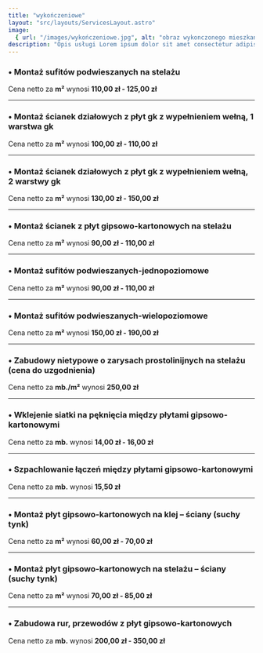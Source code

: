 ```yaml
---
title: "wykończeniowe"
layout: "src/layouts/ServicesLayout.astro"
image:
  { url: "/images/wykończeniowe.jpg", alt: "obraz wykonczonego mieszkania" }
description: "Opis usługi Lorem ipsum dolor sit amet consectetur adipisicing elit. Consequatur, nobis."
---
```


### • Montaż sufitów podwieszanych na stelażu

Cena netto za **m²** wynosi **110,00 zł - 125,00 zł**

---

### • Montaż ścianek działowych z płyt gk z wypełnieniem wełną, 1 warstwa gk

Cena netto za **m²** wynosi **100,00 zł - 110,00 zł**

---

### • Montaż ścianek działowych z płyt gk z wypełnieniem wełną, 2 warstwy gk

Cena netto za **m²** wynosi **130,00 zł - 150,00 zł**

---

### • Montaż ścianek z płyt gipsowo-kartonowych na stelażu

Cena netto za **m²** wynosi **90,00 zł - 110,00 zł**

---

### • Montaż sufitów podwieszanych-jednopoziomowe

Cena netto za **m²** wynosi **90,00 zł - 110,00 zł**

---

### • Montaż sufitów podwieszanych-wielopoziomowe

Cena netto za **m²** wynosi **150,00 zł - 190,00 zł**

---

### • Zabudowy nietypowe o zarysach prostolinijnych na stelażu (cena do uzgodnienia)

Cena netto za **mb./m²** wynosi **250,00 zł**

---

### • Wklejenie siatki na pęknięcia między płytami gipsowo-kartonowymi

Cena netto za **mb.** wynosi **14,00 zł - 16,00 zł**

---

### • Szpachlowanie łączeń między płytami gipsowo-kartonowymi

Cena netto za **mb.** wynosi **15,50 zł**

---

### • Montaż płyt gipsowo-kartonowych na klej – ściany (suchy tynk)

Cena netto za **m²** wynosi **60,00 zł - 70,00 zł**

---

### • Montaż płyt gipsowo-kartonowych na stelażu – ściany (suchy tynk)

Cena netto za **m²** wynosi **70,00 zł - 85,00 zł**

---

### • Zabudowa rur, przewodów z płyt gipsowo-kartonowych

Cena netto za **mb.** wynosi **200,00 zł - 350,00 zł**
